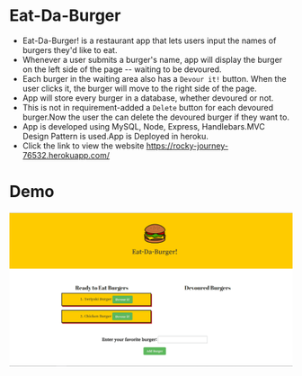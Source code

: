 # Eat-Da-Burger

* Eat-Da-Burger! is a restaurant app that lets users input the names of burgers they'd like to eat.
* Whenever a user submits a burger's name, app will display the burger on the left side of the page -- waiting to be devoured.
* Each burger in the waiting area also has a `Devour it!` button. When the user clicks it, the burger will move to the right side of the page.
* App will store every burger in a database, whether devoured or not.
* This is not in requirement-added a `Delete` button for each devoured burger.Now the user the can delete the devoured burger if they want to.
* App is developed using MySQL, Node, Express, Handlebars.MVC Design Pattern is used.App is Deployed in heroku.
* Click the link to view the website https://rocky-journey-76532.herokuapp.com/

# Demo
![EatDaBurger Demo](https://github.com/nvidyakarthik/burger/blob/master/public/assets/img/EatDaBurger.gif)
